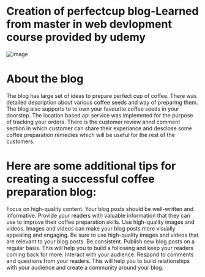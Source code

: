 # Creation of perfectcup blog-Learned from master in web devlopment course provided by udemy

![image](https://github.com/rahul13289/PerfectCup/assets/97829880/d8e2b27e-0281-4696-8269-7a307d511bc4)

# About the blog

The blog has large set of ideas to prepare perfect cup of coffee. There was detailed description about various coffee seeds and way of preparing them. The blog also supports to to own your favourite coffee seeds in your doorstep. The location based api service was implemnted for the purpose of tracking your orders. There is the customer review annd comment section in which customer can share their experiance and desclose some coffee preparation remedies which will be useful for the rest of the customers. 

# Here are some additional tips for creating a successful coffee preparation blog:

Focus on high-quality content. Your blog posts should be well-written and informative. Provide your readers with valuable information that they can use to improve their coffee preparation skills.
Use high-quality images and videos. Images and videos can make your blog posts more visually appealing and engaging. Be sure to use high-quality images and videos that are relevant to your blog posts.
Be consistent. Publish new blog posts on a regular basis. This will help you to build a following and keep your readers coming back for more.
Interact with your audience. Respond to comments and questions from your readers. This will help you to build relationships with your audience and create a community around your blog.
